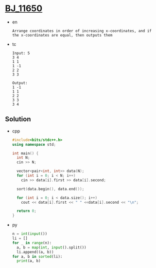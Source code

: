 # [BJ_11650](https://acmicpc.net/problem/11650)

* en

  ```en
  Arrange coordinates in order of increasing x-coordinates, and if the x-coordinates are equal, then outputs them
  ```

* tc

  ```tc
  Input: 5
  3 4
  1 1
  1 -1
  2 2
  3 3

  Output:
  1 -1
  1 1
  2 2
  3 3
  3 4
  ```

## Solution

* cpp

  ```cpp
  #include<bits/stdc++.h>
  using namespace std;

  int main() {
    int N;
    cin >> N;

    vector<pair<int, int>> data(N);
    for (int i = 0; i < N; i++)
      cin >> data[i].first >> data[i].second;

    sort(data.begin(), data.end());

    for (int i = 0; i < data.size(); i++)
      cout << data[i].first << " " <<data[i].second << "\n";

    return 0;
  }
  ```

* py

  ```py
  n = int(input())
  li = []
  for _ in range(n):
    a, b = map(int, input().split())
    li.append((a, b))
  for a, b in sorted(li):
    print(a, b)
  ```

